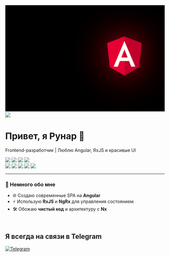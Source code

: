 <!-- Приветствие -->

<img src="assets/ang.png" />
<img src="assets/ang2.png" />
<h1>Привет, я Рунар 👋</h1>
<p>
  Frontend-разработчик | Люблю Angular, RxJS и красивые UI
</p>

<!-- Бейджи технологий -->
<p>
  <img src="https://img.shields.io/badge/Angular-DD0031?style=for-the-badge&logo=angular&logoColor=white" />
  <img src="https://img.shields.io/badge/NgRx-BA2BD2?style=for-the-badge&logo=redux&logoColor=white" />
  <img src="https://img.shields.io/badge/RxJS-B7178C?style=for-the-badge&logo=reactivex&logoColor=white" />
  <img src="https://img.shields.io/badge/Nx-143055?style=for-the-badge&logo=nx&logoColor=white" /> <br>
  <img src="https://img.shields.io/badge/JavaScript-F7DF1E?style=for-the-badge&logo=javascript&logoColor=323330" />
  <img src="https://img.shields.io/badge/TypeScript-3178C6?style=for-the-badge&logo=typescript&logoColor=white" />
  <img src="https://img.shields.io/badge/-Figma-FF7362?style=for-the-badge&logo=Figma&logoColor=white" />
  <img src="https://img.shields.io/badge/HTML5-E34F26?style=for-the-badge&logo=html5&logoColor=white" />
  <img src="https://img.shields.io/badge/-CSS3-2196F3?style=for-the-badge&logo=CSS3&logoColor=white" />
  
</p>

---

### 🚀 Немного обо мне

- 🌐 Создаю современные SPA на **Angular**
- ⚡ Использую **RxJS** и **NgRx** для управления состоянием
- 🛠 Обожаю **чистый код** и архитектуру с **Nx**

<br/>

## Я всегда на связи в Telegram

[![Telegram](https://img.shields.io/badge/-Telegram-090909?style=social&logo=Telegram)](https://t.me/runar_n)

